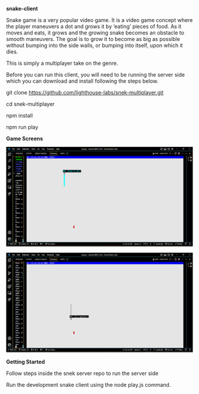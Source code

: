 **snake-client**

Snake game is a very popular video game. It is a video game concept where the player maneuvers a dot and grows it by ‘eating’ pieces of food. As it moves and eats, it grows and the growing snake becomes an obstacle to smooth maneuvers. The goal is to grow it to become as big as possible without bumping into the side walls, or bumping into itself, upon which it dies.

This is simply a multiplayer take on the genre.

Before you can run this client, you will need to be running the server side which you can download and install following the steps below.

git clone https://github.com/lighthouse-labs/snek-multiplayer.git 

cd snek-multiplayer 

npm install 

npm run play

**Game Screens**

![Alt text](<Screenshot 2023-09-07 220220.png>) 

![Alt text](<Screenshot 2023-09-07 220043.png>)


**Getting Started**

Follow steps inside the snek server repo to run the server side 


Run the development snake client using the node play.js command.
